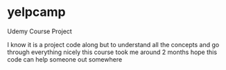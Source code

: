 # yelpcamp
Udemy Course Project 

I know it is a project code along but to understand all the concepts and go through everything nicely this course took me around 2 months hope this code can help someone out somewhere
